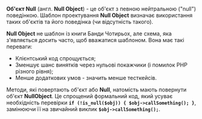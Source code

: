 **Об'єкт Null** (англ. **Null Object**) - це об'єкт з певною нейтральною ("null") поведінкою.
Шаблон проектування **Null Object** визначає використання таких об'єктів та його поведінка (чи відсутність такого).

**Null Object** не шаблон із книги Банди Чотирьох, але схема, яка з'являється досить часто, щоб вважатися шаблоном.
Вона має такі переваги:

* Клієнтський код спрощується;
* Зменшує шанс винятків через нульові покажчики (і помилок PHP різного рівня);
* Менше додаткових умов - значить менше тесткейсів.

Методи, які повертають об'єкт або **Null**, натомість мають повернути об'єкт **NullObject**.
Це спрощений формальний код, який усуває необхідність перевірки **`if (!is_null($obj)) { $obj->callSomething(); }`**,
замінюючи її на звичайний виклик **`$obj->callSomething();`**.